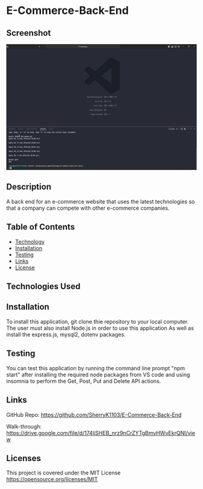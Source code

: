# E-Commerce-Back-End

## Screenshot

![ECommerce SS](assets/ecom-ss.png)

## Description

A back end for an e-commerce website that uses the latest technologies so that a company can compete with other e-commerce companies.

## Table of Contents

- [Technology](#technology)
- [Installation](#installation)
- [Testing](#testing)
- [Links](#links)
- [License](#license)

## Technologies Used <a name="technology"></a>

## Installation <a name="installation"></a>

To install this application, git clone thie repository to your local computer. The user must also install Node.js in order to use this application As well as install the express.js, mysql2, dotenv packages.

## Testing <a name="testing"></a>

You can test this application by running the command line prompt "npm start" after installing the required node packages from VS code and using insomnia to perform the Get, Post, Put and Delete API actions.

## Links <a name="links"></a>

GitHub Repo: https://github.com/SherryK1103/E-Commerce-Back-End

Walk-through: https://drive.google.com/file/d/174liSHEB_nrz9nCrZYTgBmyHWvEkrQNI/view

## Licenses <a name="license"></a>

This project is covered under the MIT License https://opensource.org/licenses/MIT
